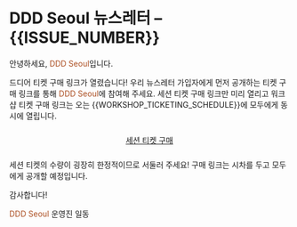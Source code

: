 # DDD Seoul 뉴스레터 &ndash; {{ISSUE_NUMBER}}

안녕하세요, <span style="color:#AC4E21">DDD Seoul</span>입니다.

드디어 티켓 구매 링크가 열렸습니다! 우리 뉴스레터 가입자에게 먼저 공개하는 티켓 구매 링크를 통해 <span style="color:#AC4E21">DDD Seoul</span>에 참여해 주세요. 세션 티켓 구매 링크만 미리 열리고 워크샵 티켓 구매 링크는 오는 {{WORKSHOP_TICKETING_SCHEDULE}}에 모두에게 동시에 열립니다.

<div style="text-align: center; padding: 10px 0px;">
    <a class="btn btn-link" href="{{SESSION_TICKETING_URL}}" title="Session ticketing URL" target="_blank">세션 티켓 구매</a>
</div>

세션 티켓의 수량이 굉장히 한정적이므로 서둘러 주세요! 구매 링크는 시차를 두고 모두에게 공개할 예정입니다.

감사합니다!

<span style="color:#AC4E21">DDD Seoul</span> 운영진 일동
